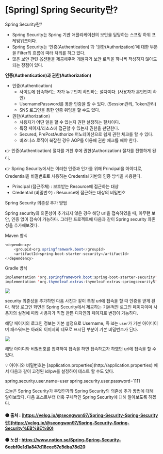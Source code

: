 # [Spring] Spring Security란?

Spring Security란?

- Spring Security는 Spring 기반 애플리케이션의 보안을 담당하는 스프링 하위 프레임워크이다.
- Spring Security는 ‘인증(Authentication)'과 '권한(Authorization)’에 대한 부분을 Filter의 흐름에 따라 처리를 하고 있다.
- 많은 보안 관련 옵션들을 제공해주어 개발자가 보안 로직을 하나씩 작성하지 않아도 되는 장점이 있다.

**인증(Authentication)과 권한(Authorization)**

- 인증(Authentication)
    - 사이트에 접속하려는 자가 누구인지 확인하는 절차이다. (사용자가 본인인지 확인)
    - UsernamePassword를 통한 인증을 할 수 있다. (Session관리, Token관리)
    - SNS 로그인을 통한 인증 위임을 할 수도 있다.
- 권한(Authorization)
    - 사용자가 어떤 일을 할 수 있는지 권한 설정하는 절차이다.
    - 특정 페이지/리소스에 접근할 수 있는지 권한을 판단한다.
    - Secured, PrePostAuthorize 어노테이션으로 쉽게 권한 체크를 할 수 있다.
    - 비즈니스 로직이 복잡한 경우 AOP를 이용해 권한 체크를 해야 한다.

👉 인증(Authentication) 절차를 거친 후에 권한(Authorization) 절차를 진행하게 된다.

👉 Spring Security에서는 이러한 인증과 인가를 위해 Principal을 아이디로, Credential을 비밀번호로 사용하는 Credential 기반의 인증 방식을 사용한다.

- Principal (접근주체) : 보호받는 Resource에 접근하는 대상
- Credentail (비밀번호) : Resource에 접근하는 대상의 비밀번호

Spring Security 의존성 추가 방법

Spring security의 의존성이 추가되지 않은 경우 해당 url을 접속하였을 때, 아무런 보안, 인증 없이 접속이 가능하다. 그러한 프로젝트에 다음과 같이 Spring security 의존성을 추가해보겠다.

Maven 방식

```java
<dependency>
	<groupId>org.springframwork.boot</groupId>
	<artifactId>spring-boot-starter-security</artifactId>
</dependency>
```

Gradle 방식

```java
implementation 'org.springframework.boot:spring-boot-starter-security'
implementation 'org.thymeleaf.extras:thymeleaf-extras-springsecurity5'
```

<img src="https://s3.us-west-2.amazonaws.com/secure.notion-static.com/6932a6ef-0adc-4ef6-951e-48aed35d48f7/Untitled.png?X-Amz-Algorithm=AWS4-HMAC-SHA256&X-Amz-Content-Sha256=UNSIGNED-PAYLOAD&X-Amz-Credential=AKIAT73L2G45EIPT3X45%2F20220529%2Fus-west-2%2Fs3%2Faws4_request&X-Amz-Date=20220529T110950Z&X-Amz-Expires=86400&X-Amz-Signature=43e21e426ab2bddc114ae90442d9803b616731f48a2d5cc7c689a76e4a28ceaf&X-Amz-SignedHeaders=host&response-content-disposition=filename%20%3D%22Untitled.png%22&x-id=GetObject">

security 의존성을 추가하면 다음 사진과 같이 특정 url에 접속을 할 때 인증을 받게 된다. 해당 로그인 화면은 Spring Security에서 제공하는 기본적인 로그인 페이지이며 사용자의 설정에 따라 사용자가 직접 만든 디자인의 페이지로 변경이 가능하다.

해당 페이지의 로그인 정보는 기본 설정으로 Username, 즉 id는 `user`가 기본 아이디이며 패스워드는 아래의 이미지의 네모로 표시된 부분이 기본 비밀번호가 된다.

<img src="https://s3.us-west-2.amazonaws.com/secure.notion-static.com/ae4474fe-3748-4680-b7af-d6f98d0ec0d4/Untitled.png?X-Amz-Algorithm=AWS4-HMAC-SHA256&X-Amz-Content-Sha256=UNSIGNED-PAYLOAD&X-Amz-Credential=AKIAT73L2G45EIPT3X45%2F20220529%2Fus-west-2%2Fs3%2Faws4_request&X-Amz-Date=20220529T111007Z&X-Amz-Expires=86400&X-Amz-Signature=22fb56e2b595cfd23e099fe423b6c1be568a1cead610ea782c2b10f4fc4b6fd2&X-Amz-SignedHeaders=host&response-content-disposition=filename%20%3D%22Untitled.png%22&x-id=GetObject">

해당 아이디와 비밀번호를 입력하여 접속을 하면 접속하고자 하였던 url에 접속을 할 수 있다.

<aside>
💡 아이디와 비밀번호는 [application.properties](http://application.properties) 에서 다음과 같이 고정된 id/pw를 설정하여 
테스트 할 수도 있다.

spring.security.user.name=user
spring.security.user.password=1111

</aside>

오늘은 Spring Security가 무엇인가와 Spring Security의 의존성 추가 방법에 대해 알아보았다.
다음 포스트부터 더욱 구체적인 Spring Security에 대해 알아보도록 하겠다.

#### 🟠 출처 : [https://velog.io/@seongwon97/Spring-Security-Spring-Security란](https://velog.io/@seongwon97/Spring-Security-Spring-Security%EB%9E%80)
#### 🟠 노션 : https://www.notion.so/Spring-Spring-Security-6eebf0e1d1a847d18cee57e5dba78d20
